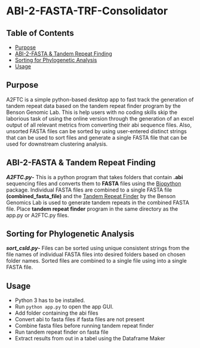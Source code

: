 # ABI-2-FASTA-TRF-Consolidator

## Table of Contents
- [Purpose](#Purpose)
- [ABI-2-FASTA & Tandem Repeat Finding](#ABI-2-FASTA&TandemRepeatFinding)
- [Sorting for Phylogenetic Analysis](#SortingforPhylogeneticAnalysis)
- [Usage](#Usage)

## Purpose
A2FTC is a simple python-based desktop app to fast track the generation of tandem repeat data based on the tandem repeat finder program by the Benson Genomic Lab. This is help users with no coding skills skip the laborious task of using the online version through the generation of an excel output of all relevant metrics from converting their abi sequence files. Also, unsorted FASTA files can be sorted by using user-entered distinct strings that can be used to sort files and generate a single FASTA file that can be used for downstream clustering analysis.

## ABI-2-FASTA & Tandem Repeat Finding
***A2FTC.py*-** This is a python program that takes folders that contain  **.abi** sequencing files 
and converts them to **FASTA** files using the [Biopython](https://biopython.org/wiki/SeqIO) package. Individual FASTA files are combined to a single FASTA file **(combined_fasta_file)** and the [Tandem Repeat Finder](https://github.com/Benson-Genomics-Lab/TRF#using-command-line-version-of-tandem-repeats-finder) by the Benson Genomics Lab is used to generate tandem repeats in the combined FASTA file. Place **tandem repeat finder** program in the same directory as the app.py or A2FTC.py files.

## Sorting for Phylogenetic Analysis
***sort_csld.py*-** Files can be sorted using unique consistent strings from the file names of individual FASTA files into desired folders based on chosen folder names. Sorted files are combined to a single file using into a single FASTA file.

## Usage
- Python 3 has to be installed.
- Run `python app.py` to open the app GUI.
- Add folder containing the abi files
- Convert abi to fasta files if fasta files are not present
- Combine fasta files before running tandem repeat finder
- Run tandem repeat finder on fasta file
- Extract results from out in a tabel using the Dataframe Maker
